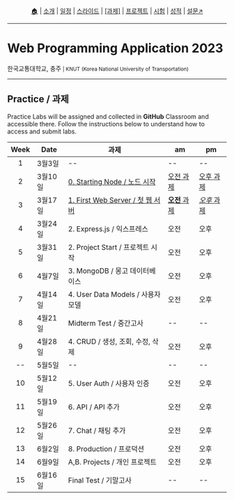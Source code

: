 <p id="menu" align="center">
  <a href="https://ut-nodejs.github.io" title="Home">🏠</a> |
  <a href="about.html" title="About">소개</a> |
  <a href="/schedule.html" title="Schedule">일정</a> |
  <a href="/slides.html" title="Slides">스라이드</a> |
  <a href="/practice.html" title="Practice"><u>[과제]</u></a> |
  <a href="/project.html" title="Project">프로젝트</a> |
  <a href="/tests.html" title="Tests">시험</a> |
  <a href="/grading.html" title="Grading">성적</a> |
  <a href="https://pollev.com/aarons007" title="PollEverywhere">설문↗️</a>
</p>

---

# Web Programming Application 2023

<p>한국교통대학교, 충주<small> | KNUT (Korea National University of Transportation)</small></p>

---

## Practice / 과제

Practice Labs will be assigned and collected in **GitHub** Classroom and accessible there. Follow the instructions below to understand how to access and submit labs.

<!-- | GitHub Classroom (과제) | [오전](https://classroom.github.com/classrooms/126310482-2023sp-259122-1-am) | [오후](https://classroom.github.com/classrooms/126310482-2023sp-259122-2-pm) -->

| Week | Date    | 과제                                                                                    | am                                                       | pm                                                     |
| :--: | ------- | --------------------------------------------------------------------------------------- | -------------------------------------------------------- | ------------------------------------------------------ |
|  1   | 3월3일  | --                                                                                      | --                                                       | --                                                     |
|  2   | 3월10일 | [0. Starting Node / 노드 시작](https://github.com/ut-nodejs/0-starting-nodejs)          | [오전 과제](https://classroom.github.com/a/ufXcgZ68)     | [오후 과제](https://classroom.github.com/a/YeQuxwK6)   |
|  3   | 3월17일 | [1. First Web Server / 첫 웹 서버](https://github.com/ut-nodejs/1-node-webserver-start) | [**오전** 과제](https://classroom.github.com/a/poWHzDMH) | [_오후_ 과제](https://classroom.github.com/a/Fyol0_-I) |
|  4   | 3월24일 | 2. Express.js / 익스프레스                                                              | 오전                                                     | 오후                                                   |
|  5   | 3월31일 | 2. Project Start / 프로젝트 시작                                                        | 오전                                                     | 오후                                                   |
|  6   | 4월7일  | 3. MongoDB / 몽고 데이터베이스                                                          | 오전                                                     | 오후                                                   |
|  7   | 4월14일 | 4. User Data Models / 사용자 모델                                                       | 오전                                                     | 오후                                                   |
|  8   | 4월21일 | Midterm Test / 중간고사                                                                 | --                                                       | --                                                     |
|  9   | 4월28일 | 4. CRUD / 생성, 조회, 수정, 삭제                                                        | 오전                                                     | 오후                                                   |
|  --  | 5월5일  | --                                                                                      | --                                                       | --                                                     |
|  10  | 5월12일 | 5. User Auth / 사용자 인증                                                              | 오전                                                     | 오후                                                   |
|  11  | 5월19일 | 6. API / API 추가                                                                       | 오전                                                     | 오후                                                   |
|  12  | 5월26일 | 7. Chat / 채팅 추가                                                                     | 오전                                                     | 오후                                                   |
|  13  | 6월2일  | 8. Production / 프로덕션                                                                | 오전                                                     | 오후                                                   |
|  14  | 6월9일  | A,B. Projects / 개인 프로젝트                                                           | 오전                                                     | 오후                                                   |
|  15  | 6월16일 | Final Test / 기말고사                                                                   | --                                                       | --                                                     |
